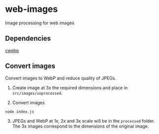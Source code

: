 # web-images

Image processing for web images

## Dependencies

[cwebp](https://developers.google.com/speed/webp/download)

## Convert images

Convert images to WebP and reduce quality of JPEGs.

1. Create image at 3x the required dimensions and place in `src/images/unprocessed`.

2. Convert images
```
node index.js
```

3. JPEGs and WebP at 1x, 2x and 3x scale will be in the `processed` folder. The 3x images
correspond to the dimensions of the original image.
